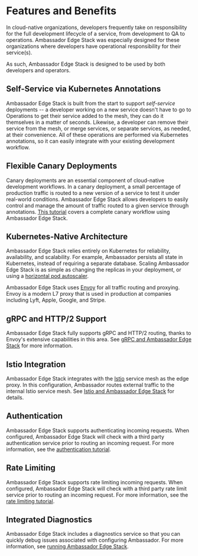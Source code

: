 # Features and Benefits

In cloud-native organizations, developers frequently take on responsibility for the full development lifecycle of a service, from development to QA to operations. Ambassador Edge Stack was especially designed for these organizations where developers have operational responsibility for their service(s).

As such, Ambassador Edge Stack is designed to be used by both developers and operators.

## Self-Service via Kubernetes Annotations

Ambassador Edge Stack is built from the start to support _self-service_ deployments -- a developer working on a new service doesn't have to go to Operations to get their service added to the mesh, they can do it themselves in a matter of seconds. Likewise, a developer can remove their service from the mesh, or merge services, or separate services, as needed, at their convenience. All of these operations are performed via Kubernetes annotations, so it can easily integrate with your existing development workflow.

## Flexible Canary Deployments

Canary deployments are an essential component of cloud-native development workflows. In a canary deployment, a small percentage of production traffic is routed to a new version of a service to test it under real-world conditions. Ambassador Edge Stack allows developers to easily control and manage the amount of traffic routed to a given service through annotations. [This tutorial](https://www.datawire.io/faster/canary-workflow/) covers a complete canary workflow using Ambassador Edge Stack.

## Kubernetes-Native Architecture

Ambassador Edge Stack relies entirely on Kubernetes for reliability, availability, and scalability. For example, Ambassador persists all state in Kubernetes, instead of requiring a separate database. Scaling Ambassador Edge Stack is as simple as changing the replicas in your deployment, or using a [horizontal pod autoscaler](https://kubernetes.io/docs/tasks/run-application/horizontal-pod-autoscale/).

Ambassador Edge Stack uses [Envoy](https://www.envoyproxy.io) for all traffic routing and proxying. Envoy is a modern L7 proxy that is used in production at companies including Lyft, Apple, Google, and Stripe.

## gRPC and HTTP/2 Support

Ambassador Edge Stack fully supports gRPC and HTTP/2 routing, thanks to Envoy's extensive capabilities in this area. See [gRPC and Ambassador Edge Stack](/user-guide/grpc) for more information.

## Istio Integration

Ambassador Edge Stack integrates with the [Istio](https://istio.io) service mesh as the edge proxy. In this configuration, Ambassador routes external traffic to the internal Istio service mesh. See [Istio and Ambassador Edge Stack](/user-guide/with-istio) for details.

## Authentication

Ambassador Edge Stack supports authenticating incoming requests. When configured, Ambassador Edge Stack will check with a third party authentication service prior to routing an incoming request. For more information, see the [authentication tutorial](/user-guide/auth-tutorial).

## Rate Limiting

Ambassador Edge Stack supports rate limiting incoming requests. When configured, Ambassador Edge Stack will check with a third party rate limit service prior to routing an incoming request. For more information, see the [rate limiting tutorial](/user-guide/rate-limiting-tutorial).

## Integrated Diagnostics

Ambassador Edge Stack includes a diagnostics service so that you can quickly debug issues associated with configuring Ambassador. For more information, see [running Ambassador Edge Stack](https://www.getambassador.io/reference/running).
